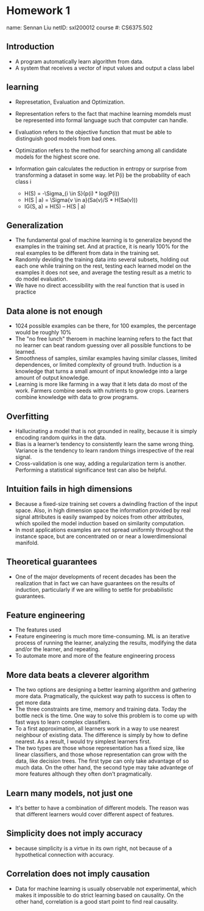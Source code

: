 # Homework 1

name: Sennan Liu
netID: sxl200012
course #: CS6375.502

## Introduction

- A program automatically learn algorithm from data.
- A system that receives a vector of input values and output a class label

## learning

- Represetation, Evaluation and Optimization.
- Representation refers to the fact that machine learning momdels must be represented into formal language such that computer can handle.
- Evaluation refers to the objective function that must be able to distinguish good models from bad ones.
- Optimization refers to the method for searching among all candidate models for the highest score one.

- Information gain calculates the reduction in entropy or surprise from transforming a dataset in some way.
  let P(i) be the probability of each class i
  - H(S) = -\Sigma\_{i \in S}(p(i) \* log(P(i))
  - H(S | a) = \Sigma{v \in a}(Sa(v)/S \* H(Sa(v)))
  - IG(S, a) = H(S) – H(S | a)

## Generalization

- The fundamental goal of machine learning is to generalize beyond the examples in the training set. And at practice, it is nearly 100% for the real examples to be different from data in the training set.
- Randomly deviding the training data into several subsets, holding out each one while training on the rest, testing each learned model on the examples it does not see, and average the testing result as a metric to do model evaluation.
- We have no direct accessibility with the real function that is used in practice

## Data alone is not enough

- 1024 possible examples can be there, for 100 examples, the percentage would be roughly 10%
- The "no free lunch" theroem in machine learning refers to the fact that no learner can beat random guessing over all possible functions to be learned.
- Smoothness of samples, similar examples having similar classes, limited dependences, or limited complexity of ground truth. Induction is a knowledge that turns a small amount of input knowledge into a large amount of output knowledge.
- Learning is more like farming in a way that it lets data do most of the work. Farmers combine seeds with nutrients to grow crops. Learners combine knowledge with data to grow programs.

## Overfitting

- Hallucinating a model that is not grounded in reality, because it is simply encoding random quirks in the data.
- Bias is a learner’s tendency to consistently learn the same wrong thing. Variance is the tendency to learn random things irrespective of the real signal.
- Cross-validation is one way, adding a regularization term is another. Performing a statistical significance test can also be helpful.

## Intuition fails in high dimensions

- Because a fixed-size training set covers a dwindling fraction of the input space. Also, in high dimension space the information provided by real signal attributes is easily swamped by noices from other attributes, which spoiled the model induction based on similarity computation.
- In most applications examples are not spread uniformly throughout the instance space, but are concentrated on or near a lowerdimensional manifold.

## Theoretical guarantees

- One of the major developments of recent decades has been the realization that in fact we can have guarantees on the results of induction, particularly if we are willing to settle for probabilistic guarantees.

## Feature engineering

- The features used
- Feature engineering is much more time-consuming. ML is an iterative process of running the learner, analyzing the results, modifying the data and/or the learner, and repeating.
- To automate more and more of the feature engineering process

## More data beats a cleverer algorithm

- The two options are designing a better learning algorithm and gathering more data. Pragmatically, the quickest way path to success is often to get more data
- The three constraints are time, memory and training data. Today the bottle neck is the time. One way to solve this problem is to come up with fast ways to learn complex classifiers.
- To a first approximation, all learners work in a way to use nearest neighbour of existing data. The difference is simply by how to define nearest. As a result, I would try simplest learners first.
- The two types are those whose representation has a fixed size, like linear classifiers, and those whose representation can grow with the data, like decision trees. The first type can only take advantage of so much data. On the other hand, the second type may take advantege of more features although they often don't pragmatically.

## Learn many models, not just one

- It's better to have a combination of different models. The reason was that different learners would cover different aspect of features.

## Simplicity does not imply accuracy

- because simplicity is a virtue in its own right, not because of a hypothetical connection with accuracy.

## Correlation does not imply causation

- Data for machine learning is usually observable not experimental, which makes it impossible to do strict learning based on causality. On the other hand, correlation is a good start point to find real causality.
